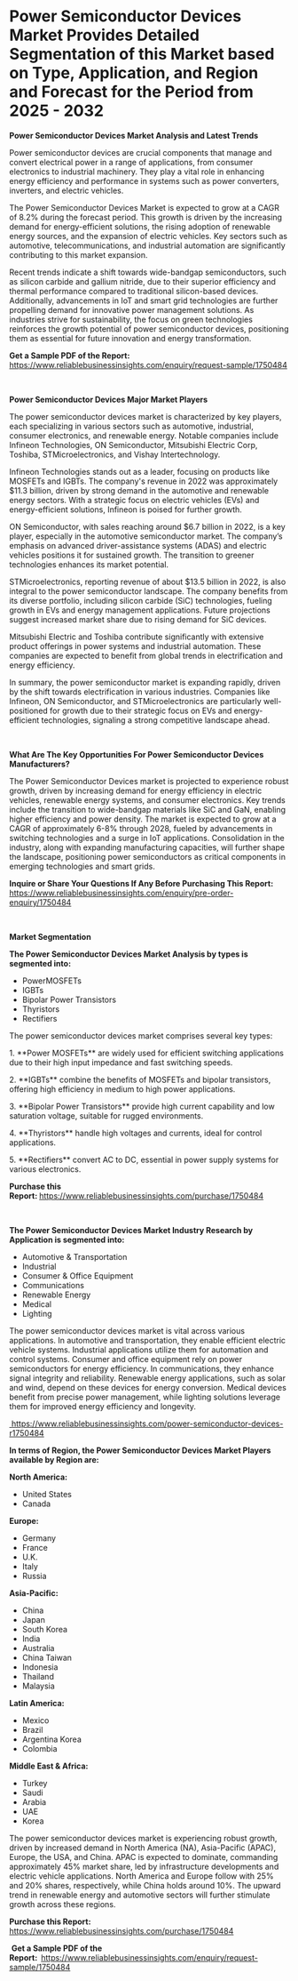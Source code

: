 <p><h1>Power Semiconductor Devices Market Provides Detailed Segmentation of this Market based on Type, Application, and Region and Forecast for the Period from 2025 - 2032</h1></p><p><strong>Power Semiconductor Devices Market Analysis and Latest Trends</strong></p>
<p><p>Power semiconductor devices are crucial components that manage and convert electrical power in a range of applications, from consumer electronics to industrial machinery. They play a vital role in enhancing energy efficiency and performance in systems such as power converters, inverters, and electric vehicles.</p><p>The Power Semiconductor Devices Market is expected to grow at a CAGR of 8.2% during the forecast period. This growth is driven by the increasing demand for energy-efficient solutions, the rising adoption of renewable energy sources, and the expansion of electric vehicles. Key sectors such as automotive, telecommunications, and industrial automation are significantly contributing to this market expansion.</p><p>Recent trends indicate a shift towards wide-bandgap semiconductors, such as silicon carbide and gallium nitride, due to their superior efficiency and thermal performance compared to traditional silicon-based devices. Additionally, advancements in IoT and smart grid technologies are further propelling demand for innovative power management solutions. As industries strive for sustainability, the focus on green technologies reinforces the growth potential of power semiconductor devices, positioning them as essential for future innovation and energy transformation.</p></p>
<p><strong>Get a Sample PDF of the Report:&nbsp;</strong> <a href="https://www.reliablebusinessinsights.com/enquiry/request-sample/1750484?utm_campaign=57&utm_medium=2&utm_source=Github&utm_content=ia&utm_term=17042025&utm_id=power-semiconductor-devices">https://www.reliablebusinessinsights.com/enquiry/request-sample/1750484</a></p>
<p>&nbsp;</p>
<p><strong>Power Semiconductor Devices Major Market Players</strong></p>
<p><p>The power semiconductor devices market is characterized by key players, each specializing in various sectors such as automotive, industrial, consumer electronics, and renewable energy. Notable companies include Infineon Technologies, ON Semiconductor, Mitsubishi Electric Corp, Toshiba, STMicroelectronics, and Vishay Intertechnology.</p><p>Infineon Technologies stands out as a leader, focusing on products like MOSFETs and IGBTs. The company's revenue in 2022 was approximately $11.3 billion, driven by strong demand in the automotive and renewable energy sectors. With a strategic focus on electric vehicles (EVs) and energy-efficient solutions, Infineon is poised for further growth.</p><p>ON Semiconductor, with sales reaching around $6.7 billion in 2022, is a key player, especially in the automotive semiconductor market. The company’s emphasis on advanced driver-assistance systems (ADAS) and electric vehicles positions it for sustained growth. The transition to greener technologies enhances its market potential.</p><p>STMicroelectronics, reporting revenue of about $13.5 billion in 2022, is also integral to the power semiconductor landscape. The company benefits from its diverse portfolio, including silicon carbide (SiC) technologies, fueling growth in EVs and energy management applications. Future projections suggest increased market share due to rising demand for SiC devices.</p><p>Mitsubishi Electric and Toshiba contribute significantly with extensive product offerings in power systems and industrial automation. These companies are expected to benefit from global trends in electrification and energy efficiency.</p><p>In summary, the power semiconductor market is expanding rapidly, driven by the shift towards electrification in various industries. Companies like Infineon, ON Semiconductor, and STMicroelectronics are particularly well-positioned for growth due to their strategic focus on EVs and energy-efficient technologies, signaling a strong competitive landscape ahead.</p></p>
<p>&nbsp;</p>
<p><strong>What Are The Key Opportunities For Power Semiconductor Devices Manufacturers?</strong></p>
<p><p>The Power Semiconductor Devices market is projected to experience robust growth, driven by increasing demand for energy efficiency in electric vehicles, renewable energy systems, and consumer electronics. Key trends include the transition to wide-bandgap materials like SiC and GaN, enabling higher efficiency and power density. The market is expected to grow at a CAGR of approximately 6-8% through 2028, fueled by advancements in switching technologies and a surge in IoT applications. Consolidation in the industry, along with expanding manufacturing capacities, will further shape the landscape, positioning power semiconductors as critical components in emerging technologies and smart grids.</p></p>
<p><strong>Inquire or Share Your Questions If Any Before Purchasing This Report:</strong> <a href="https://www.reliablebusinessinsights.com/enquiry/pre-order-enquiry/1750484?utm_campaign=57&utm_medium=2&utm_source=Github&utm_content=ia&utm_term=17042025&utm_id=power-semiconductor-devices">https://www.reliablebusinessinsights.com/enquiry/pre-order-enquiry/1750484</a></p>
<p>&nbsp;</p>
<p><strong>Market Segmentation</strong></p>
<p><strong>The Power Semiconductor Devices Market Analysis by types is segmented into:</strong></p>
<p><ul><li>PowerMOSFETs</li><li>IGBTs</li><li>Bipolar Power Transistors</li><li>Thyristors</li><li>Rectifiers</li></ul></p>
<p><p>The power semiconductor devices market comprises several key types: </p><p>1. **Power MOSFETs** are widely used for efficient switching applications due to their high input impedance and fast switching speeds.</p><p>2. **IGBTs** combine the benefits of MOSFETs and bipolar transistors, offering high efficiency in medium to high power applications.</p><p>3. **Bipolar Power Transistors** provide high current capability and low saturation voltage, suitable for rugged environments.</p><p>4. **Thyristors** handle high voltages and currents, ideal for control applications.</p><p>5. **Rectifiers** convert AC to DC, essential in power supply systems for various electronics.</p></p>
<p><strong>Purchase this Report:&nbsp;</strong><a href="https://www.reliablebusinessinsights.com/purchase/1750484?utm_campaign=57&utm_medium=2&utm_source=Github&utm_content=ia&utm_term=17042025&utm_id=power-semiconductor-devices">https://www.reliablebusinessinsights.com/purchase/1750484</a></p>
<p>&nbsp;</p>
<p><strong>The Power Semiconductor Devices Market Industry Research by Application is segmented into:</strong></p>
<p><ul><li>Automotive & Transportation</li><li>Industrial</li><li>Consumer & Office Equipment</li><li>Communications</li><li>Renewable Energy</li><li>Medical</li><li>Lighting</li></ul></p>
<p><p>The power semiconductor devices market is vital across various applications. In automotive and transportation, they enable efficient electric vehicle systems. Industrial applications utilize them for automation and control systems. Consumer and office equipment rely on power semiconductors for energy efficiency. In communications, they enhance signal integrity and reliability. Renewable energy applications, such as solar and wind, depend on these devices for energy conversion. Medical devices benefit from precise power management, while lighting solutions leverage them for improved energy efficiency and longevity.</p></p>
<p><a href="https://www.reliablebusinessinsights.com/power-semiconductor-devices-r1750484?utm_campaign=57&utm_medium=2&utm_source=Github&utm_content=ia&utm_term=17042025&utm_id=power-semiconductor-devices">&nbsp;https://www.reliablebusinessinsights.com/power-semiconductor-devices-r1750484</a></p>
<p><strong>In terms of Region, the Power Semiconductor Devices Market Players available by Region are:</strong></p>
<p>
    <p> <strong> North America: </strong>
        <ul>
            <li>United States</li>
            <li>Canada</li>
        </ul>
        </p> 
    <p> <strong> Europe: </strong>
        <ul>
            <li>Germany</li>
            <li>France</li>
            <li>U.K.</li>
            <li>Italy</li>
            <li>Russia</li>
        </ul>
        </p> 
    <p> <strong> Asia-Pacific: </strong>
        <ul>
            <li>China</li>
            <li>Japan</li>
            <li>South Korea</li>
            <li>India</li>
            <li>Australia</li>
            <li>China Taiwan</li>
            <li>Indonesia</li>
            <li>Thailand</li>
            <li>Malaysia</li>
        </ul>
        </p> 
    <p> <strong> Latin America: </strong>
        <ul>
            <li>Mexico</li>
            <li>Brazil</li>
            <li>Argentina Korea</li>
            <li>Colombia</li>
        </ul>
        </p> 
    <p> <strong> Middle East & Africa: </strong>
        <ul>
            <li>Turkey</li>
            <li>Saudi</li>
            <li>Arabia</li>
            <li>UAE</li>
            <li>Korea</li>
        </ul>
    </p>
    </p>
<p><p>The power semiconductor devices market is experiencing robust growth, driven by increased demand in North America (NA), Asia-Pacific (APAC), Europe, the USA, and China. APAC is expected to dominate, commanding approximately 45% market share, led by infrastructure developments and electric vehicle applications. North America and Europe follow with 25% and 20% shares, respectively, while China holds around 10%. The upward trend in renewable energy and automotive sectors will further stimulate growth across these regions.</p></p>
<p><strong>Purchase this Report: </strong><a href="https://www.reliablebusinessinsights.com/purchase/1750484?utm_campaign=57&utm_medium=2&utm_source=Github&utm_content=ia&utm_term=17042025&utm_id=power-semiconductor-devices">https://www.reliablebusinessinsights.com/purchase/1750484</a></p>
<p>&nbsp;<strong>Get a Sample PDF of the Report:&nbsp;&nbsp;</strong><a href="https://www.reliablebusinessinsights.com/enquiry/request-sample/1750484?utm_campaign=57&utm_medium=2&utm_source=Github&utm_content=ia&utm_term=17042025&utm_id=power-semiconductor-devices">https://www.reliablebusinessinsights.com/enquiry/request-sample/1750484</a></p>
<p><strong></strong></p>
<p><p></p><p></p><p></p></p>